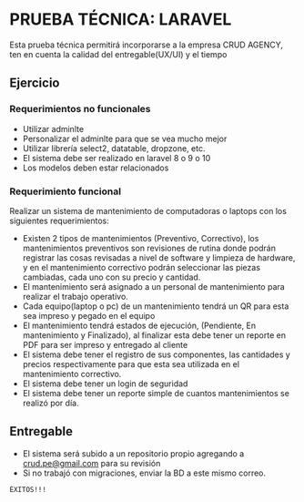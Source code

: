 # PRUEBA TÉCNICA: LARAVEL

Esta prueba técnica permitirá incorporarse a la empresa CRUD AGENCY, ten en cuenta la calidad del entregable(UX/UI) y el tiempo
## Ejercicio

### Requerimientos no funcionales
- Utilizar adminlte
- Personalizar el adminlte para que se vea mucho mejor
- Utilizar librería select2, datatable, dropzone, etc.
- El sistema debe ser realizado en laravel 8 o 9 o 10
- Los modelos deben estar relacionados
### Requerimiento funcional
Realizar un sistema de mantenimiento de computadoras o laptops con los siguientes requerimientos:
- Existen 2 tipos de mantenimientos (Preventivo, Correctivo), los mantenimientos preventivos son revisiones de rutina donde podrán registrar las cosas revisadas a nivel de software y limpieza de hardware, y en el mantenimiento correctivo podrán seleccionar las piezas cambiadas, cada uno con su precio y cantidad.
- El mantenimiento será asignado a un personal de mantenimiento para realizar el trabajo operativo.
- Cada equipo(laptop o pc) de un mantenimiento tendrá un QR para esta sea impreso y pegado en el equipo
- El mantenimiento tendrá estados de ejecución, (Pendiente, En mantenimiento y Finalizado), al finalizar esta debe tener un reporte en PDF para ser impreso y entregado al cliente
- El sistema debe tener el registro de sus componentes, las cantidades y precios respectivamente para que esta sea utilizada en el mantenimiento correctivo.
- El sistema debe tener un login de seguridad
- El sistema debe tener un reporte simple de cuantos mantenimientos se realizó por día.

## Entregable
- El sistema será subido a un repositorio propio agregando a [crud.pe@gmail.com](crud.pe@gmail.com) para su revisión 
- Si no trabajó con migraciones, enviar la BD a este mismo correo.

```bash
ÉXITOS!!!
```
